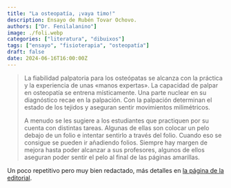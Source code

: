 ```yaml
---
title: "La osteopatía, ¡vaya timo!"
description: Ensayo de Rubén Tovar Ochovo.
authors: ["Dr. Fenilalanino"]
image: ./foli.webp
categories: ["literatura", "dibuixos"]
tags: ["ensayo", "fisioterapia", "osteopatía"]
draft: false
date: 2024-06-16T16:00:00Z
---
```


> La fiabilidad palpatoria para los osteópatas se alcanza con la práctica y la experiencia de unas «manos expertas». La capacidad de palpar en osteopatía se entrena místicamente. Una parte nuclear en su diagnóstico recae en la palpación. Con la palpación determinan el estado de los tejidos y aseguran sentir movimientos milimétricos.<p>
A menudo se les sugiere a los estudiantes que practiquen por su cuenta con distintas tareas. Algunas de ellas son colocar un pelo debajo de un folio e intentar sentirlo a través del folio. Cuando eso se consigue se pueden ir añadiendo folios. Siempre hay margen de mejora hasta poder alcanzar a sus profesores, algunos de ellos aseguran poder sentir el pelo al final de las páginas amarillas.

Un poco repetitivo pero muy bien redactado, más detalles en [la página de la editorial](https://editorialcirculorojo.com/la-osteopatia/).
